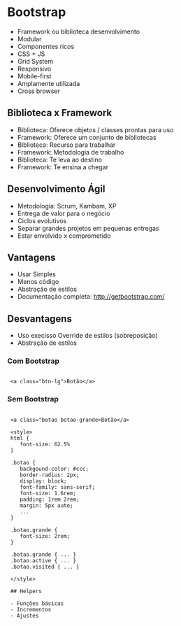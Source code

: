 # Bootstrap

- Framework ou biblioteca desenvolvimento
- Modular
- Componentes ricos
- CSS + JS
- Grid System
- Responsivo
- Mobile-first
- Amplamente utilizada
- Cross browser

## Biblioteca x Framework

- Biblioteca: Oferece objetos / classes prontas para uso
- Framework: Oferece um conjunto de bibliotecas
- Biblioteca: Recurso para trabalhar
- Framework: Metodologia de trabalho
- Biblioteca: Te leva ao destino
- Framework: Te ensina a chegar

## Desenvolvimento Ágil

- Metodologia: Scrum, Kambam, XP
- Entrega de valor para o negócio
- Ciclos evolutivos
- Separar grandes projetos em pequenas entregas
- Estar envolvido x comprometido

## Vantagens

- Usar Simples
- Menos código
- Abstração de estilos
- Documentação completa: http://getbootstrap.com/

## Desvantagens

- Uso execisso
Override de estilos (sobreposição)
- Abstração de estilos

### Com Bootstrap

```

 <a class="btn-lg">Botão</a>

```

### Sem Bootstrap

```

 <a class="botao botao-grande>Botão</a>

 <style>
 html {
    font-size: 62.5%
 }

 .botao {
    backgound-color: #ccc;
    border-radius: 2px;
    display: block;
    font-family: sans-serif;
    font-size: 1.6rem;
    padding: 1rem 2rem;
    margin: 5px auto;
    ...
 }

 .botao.grande {
    font-size: 2rem;
 }

 .botao.grande { ... }
 .botao.active { ... }
 .botao.visited { ... }

 </style>

 ## Helpers

 - Funções básicas
 - Incrementos
 - Ajustes
